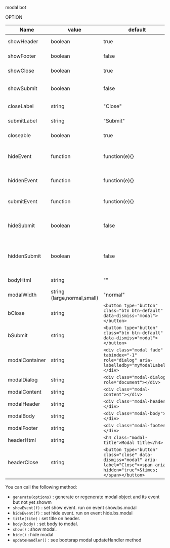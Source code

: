 modal bot

OPTION

Name | value | default | description
-----|-------|---------|------------
showHeader | boolean | true | menampilkan header
showFooter | boolean | false | menampilkan footer
showClose | boolean | true | menampilkan close button
showSubmit | boolean| false | menampilkan submit button
closeLabel | string | "Close" | close button label 
submitLabel | string| "Submit" | submit button label
closeable | boolean | true | is close able modal
hideEvent | function | function(e){} | fucntion called when hide event initiated
hiddenEvent | function| function(e){} | function called when hidden
submitEvent | function | function(e){} | function called when submit
hideSubmit | boolean | false | determinate if hideEvent called after submit
hiddenSubmit | boolean | false |  determinate if hiddenEvent called after submit
bodyHtml | string | "" |  the modal body
modalWidth | string (large,normal,small) | "normal" |  the modal body
bClose | string| `<button type="button" class="btn btn-default" data-dismiss="modal"></button>` | 
bSubmit | string| `<button type="button" class="btn btn-default" data-dismiss="modal"></button>` | 
modalContainer | string| `<div class="modal fade" tabindex="-1" role="dialog" aria-labelledby="myModalLabel"></div>` | 
modalDialog | string| `<div class="modal-dialog" role="document"></div>` | 
modalContent | string| `<div class="modal-content"></div>` | 
modalHeader | string| `<div class="modal-header"></div>` | 
modalBody | string | `<div class="modal-body"></div>` | 
modalFooter | string| `<div class="modal-footer"></div>` | 
headerHtml | string| `<h4 class="modal-title">Modal title</h4>` | 
headerClose | string| `<button type="button" class="close" data-dismiss="modal" aria-label="Close"><span aria-hidden="true">&times;</span></button>` | 

You can call the following method:
* `generate(options)` : generate or regenerate modal object and its event but not yet showm
* `showEvent(f)` : set show event. run on event show.bs.modal
* `hideEvent(f)` : set hide event. run on event hide.bs.modal
* `title(tite)` : set title on header.  
* `body(body)` : set body to modal. 
* `show()` : show modal. 
* `hide()` : hide modal
* `updateHandler()` : see bootsrap modal updateHandler method